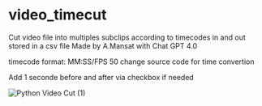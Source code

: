 # video_timecut
Cut video file into multiples subclips according to timecodes in and out stored in a csv file
Made by A.Mansat with Chat GPT 4.0

timecode format: MM:SS/FPS 50
change source code for time convertion

Add 1 seconde before and after via checkbox if needed

![Python Video Cut (1)](https://github.com/user-attachments/assets/0de29bd8-2643-45cb-a907-34072df1397c)


